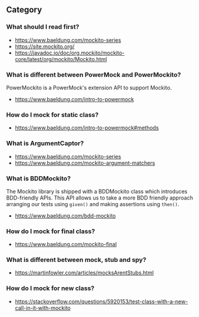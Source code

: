 ## Category

### What should I read first?
- https://www.baeldung.com/mockito-series
- https://site.mockito.org/
- https://javadoc.io/doc/org.mockito/mockito-core/latest/org/mockito/Mockito.html

### What is different between PowerMock and PowerMockito?
PowerMockito is a PowerMock's extension API to support Mockito.
- https://www.baeldung.com/intro-to-powermock

### How do I mock for static class?
- https://www.baeldung.com/intro-to-powermock#methods

### What is ArgumentCaptor?
- https://www.baeldung.com/mockito-series
- https://www.baeldung.com/mockito-argument-matchers

### What is BDDMockito?
The Mockito library is shipped with a BDDMockito class which introduces BDD-friendly APIs.
This API allows us to take a more BDD friendly approach arranging our tests using `given()` and making assertions using `then()`.
- https://www.baeldung.com/bdd-mockito

### How do I mock for final class?
- https://www.baeldung.com/mockito-final

### What is different between mock, stub and spy?
- https://martinfowler.com/articles/mocksArentStubs.html

### How do I mock for new class?
- https://stackoverflow.com/questions/5920153/test-class-with-a-new-call-in-it-with-mockito
